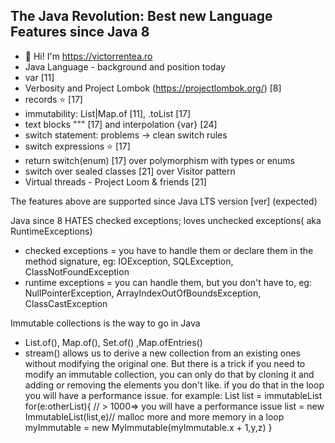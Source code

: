 ## The Java Revolution: Best new Language Features since Java 8
- 👋 Hi! I'm https://victorrentea.ro
- Java Language - background and position today
- var [11]
- Verbosity and Project Lombok (https://projectlombok.org/) [8] 
- records ⭐️ [17]
- immutability: List|Map.of [11], .toList [17]
- text blocks """ [17] and interpolation \{var} [24]
- switch statement: problems -> clean switch rules
- switch expressions ⭐️ [17]
- return switch(enum) [17] over polymorphism with types or enums
- switch over sealed classes [21] over Visitor pattern
- Virtual threads - Project Loom & friends [21]

The features above are supported since Java LTS version [ver] (expected)

Java since 8 HATES checked exceptions; loves unchecked exceptions( aka RuntimeExceptions) 
- checked exceptions = you have to handle them or declare them in the method signature,
eg: IOException, SQLException, ClassNotFoundException
- runtime exceptions = you can handle them, but you don't have to, 
eg: NullPointerException, ArrayIndexOutOfBoundsException, ClassCastException

Immutable collections is the way to go in Java 
- List.of(), Map.of(), Set.of() ,Map.ofEntries() 
- stream() allows us to derive a new collection from an existing 
ones without modifying the original one. 
But there is a trick if you need to modify an immutable collection, 
you can only do that by cloning it and adding or removing the elements you don't like.
if you do that in the loop you will have a performance issue.
for example:
List<String> list = immutableList
for(e:otherList){ // > 1000=> you will have a performance issue
     list = new ImmutableList(list,e)// malloc more and more memory in a loop
    myImmutable = new MyImmutable(myImmutable.x + 1,y,z)
}